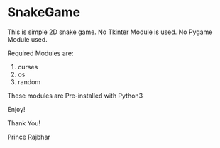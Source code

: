 # SnakeGame
This is simple 2D snake game.
No Tkinter Module is used.
No Pygame Module used.

Required Modules are:
1) curses
2) os
3) random

These modules are Pre-installed with Python3 

Enjoy!

Thank You!

Prince Rajbhar

